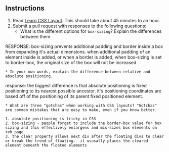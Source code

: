 Instructions
------------

1. Read [Learn CSS Layout](http://learnlayout.com). This should take about 45 minutes to an hour.
1. Submit a pull request with responses to the following questions:
    * What is the different options for `box-sizing`? Explain the differences between them.

RESPONSE: box-sizing prevents additional padding and border inside a box from expanding it's actual dimensions.  when additional padding of an element inside is added, or when a border is added, when box-sizing is set to border-box, the original size of the box will not be increased

    * In your own words, explain the difference between relative and absolute positioning.

response: the biggest difference is that absolute positioning is fixed positioning to its nearest possible ancestor.  it's positioning coordinates are based off of the positioning of its parent fixed positioned element.

    * What are three "gotchas" when working with CSS layouts? "Gotchas" are common mistakes that are easy to make, even if you know better.

    1. absolute positioning is tricky in CSS
    2. box-sizing - people forget to include the border-box value for box sizing and this effectively enlargens and mis-sizes box elements on teh page
    3. the clear property allows next div after the floating divs to clear or break the trend of floating.  it ususally places the cleared element beneath the floated elements
